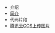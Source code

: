 * 介绍
 * [简介](markdown/编程语言/Python/简介.md)
* 代码片段
 * [腾讯云COS上传图片](markdown/编程语言/Python/腾讯云COS上传图片.md)
